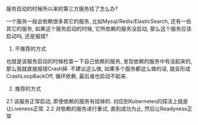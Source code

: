 服务启动的时候所以来的第三方服务挂了怎么办?

一个服务一般会依赖很多其它的服务, 比如Mysql/Redis/ElasticSearch, 还有一些其它的服务, 如果这个服务启动的时候, 它所依赖的服务没启动, 那么这个服务应该启动吗, 还是报错?

1. 不推荐的方式

也就是该服务启动的时候检查一下自己依赖的服务, 发现依赖的服务中有没起来的, 那么我就直接报错Crash掉. 不建议这么做, 如果多个服务都这么做的话, 就会形成CrashLoopBackOff, 循环依赖, 最后谁也启动不起来.

2. 推荐的方式

  2.1 该服务正常启动, 即使依赖的服务有挂掉的. 对应到Kubernetes的探活上就是让Liveness正常.
  2.2 对依赖的服务进行重试, 直到成功为止, 然后让Readyness正常